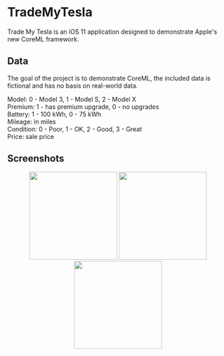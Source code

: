 # TradeMyTesla

Trade My Tesla is an iOS 11 application designed to demonstrate Apple's new CoreML framework.

## Data

The goal of the project is to demonstrate CoreML, the included data is fictional and has no basis on real-world data.

Model: 0 - Model 3, 1 - Model S, 2 - Model X<br>
Premium: 1 - has premium upgrade, 0 - no upgrades<br>
Battery: 1 - 100 kWh, 0 - 75 kWh<br>
Mileage: in miles<br>
Condition: 0 - Poor, 1 - OK, 2 - Good, 3 - Great<br>
Price: sale price

## Screenshots
<p align="center"><img src="https://i.imgur.com/iLRce8x.png" width="200"> <img src="https://i.imgur.com/N14TOIr.png" width="200"> <img src="https://i.imgur.com/e8gCeyv.png" width="200"></p>
